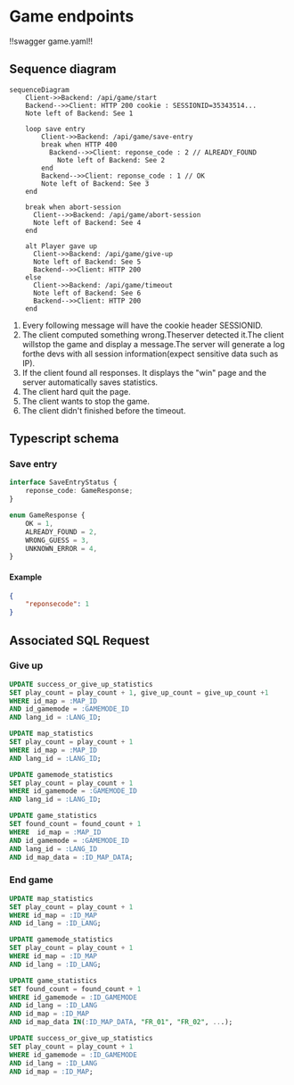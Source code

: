 # Game endpoints

<style>.scheme-container{display:none;}</style>

!!swagger game.yaml!!

## Sequence diagram

```mermaid
sequenceDiagram
    Client->>Backend: /api/game/start
    Backend-->>Client: HTTP 200 cookie : SESSIONID=35343514...
    Note left of Backend: See 1

    loop save entry
        Client->>Backend: /api/game/save-entry
        break when HTTP 400
          Backend-->>Client: reponse_code : 2 // ALREADY_FOUND
            Note left of Backend: See 2
        end
        Backend-->>Client: reponse_code : 1 // OK
        Note left of Backend: See 3
    end

    break when abort-session
      Client-->>Backend: /api/game/abort-session
      Note left of Backend: See 4
    end

    alt Player gave up
      Client->>Backend: /api/game/give-up
      Note left of Backend: See 5
      Backend-->>Client: HTTP 200
    else
      Client->>Backend: /api/game/timeout
      Note left of Backend: See 6
      Backend-->>Client: HTTP 200
    end
```

1. Every following message will have the cookie header SESSIONID.
2. The client computed something wrong.Theserver detected it.The client willstop the game and display a message.The server will generate a log forthe devs with all session information(expect sensitive data such as IP).
3. If the client found all responses. It displays the "win" page and the server automatically saves statistics.
4. The client hard quit the page.
5. The client wants to stop the game.
6. The client didn't finished before the timeout.

<!-- @TODO create sequence diagram or sth

Séquence de traitements backend particuliers :
- Une requête arrive, elle a une id de session (si l’utilisateur envoie un cookie, c’est forcément qu’il est encore dans les temps, puisque max-age. mais dans le cas où il modifirait le max age, si il est après la durée max de la partie, alors on renvoie un 400)
- La session est récupéré
- On vérifie que pour la partie associée à la session, les temps semblent correct pour ne pas être de la triche
- En fonction de si les temps sont corrects, deux cas :
    - réponse 200 si correct
    - réponse 400 si incorrect, le frontend doit indiquer au joueur qu’il est suspecté de triche et que donc les données anonymisées ne seront pas sauvegarder
- si correct, alors on enregistre les données statistiques en bases
- Quoi qu’il arrive on ferme la session et on nettoie. -->

## Typescript schema

### Save entry

```ts
interface SaveEntryStatus {
    reponse_code: GameResponse;
}

enum GameResponse {
    OK = 1,
    ALREADY_FOUND = 2,
    WRONG_GUESS = 3,
    UNKNOWN_ERROR = 4,
}
```

#### Example

```json
{
    "reponsecode": 1
}
```

## Associated SQL Request

### Give up

```sql
UPDATE success_or_give_up_statistics
SET play_count = play_count + 1, give_up_count = give_up_count +1
WHERE id_map = :MAP_ID
AND id_gamemode = :GAMEMODE_ID
AND lang_id = :LANG_ID;

UPDATE map_statistics
SET play_count = play_count + 1
WHERE id_map = :MAP_ID
AND lang_id = :LANG_ID;

UPDATE gamemode_statistics
SET play_count = play_count + 1
WHERE id_gamemode = :GAMEMODE_ID
AND lang_id = :LANG_ID;

UPDATE game_statistics
SET found_count = found_count + 1
WHERE  id_map = :MAP_ID
AND id_gamemode = :GAMEMODE_ID
AND lang_id = :LANG_ID
AND id_map_data = :ID_MAP_DATA;
```

### End game

```sql
UPDATE map_statistics
SET play_count = play_count + 1
WHERE id_map = :ID_MAP
AND id_lang = :ID_LANG;

UPDATE gamemode_statistics
SET play_count = play_count + 1
WHERE id_map = :ID_MAP
AND id_lang = :ID_LANG;

UPDATE game_statistics
SET found_count = found_count + 1
WHERE id_gamemode = :ID_GAMEMODE
AND id_lang = :ID_LANG
AND id_map = :ID_MAP
AND id_map_data IN(:ID_MAP_DATA, "FR_01", "FR_02", ...);

UPDATE success_or_give_up_statistics
SET play_count = play_count + 1
WHERE id_gamemode = :ID_GAMEMODE
AND id_lang = :ID_LANG
AND id_map = :ID_MAP;
```
